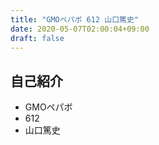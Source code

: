 ```yaml
---
title: "GMOペパボ 612 山口篤史"
date: 2020-05-07T02:00:04+09:00
draft: false
---
```


## 自己紹介
- GMOペパボ
- 612
- 山口篤史